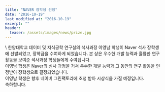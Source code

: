 ```yaml
---
title: "NAVER 장학생 선정"
date: "2016-10-19"
last_modified_at: "2016-10-19"
excerpt: ""
header:
  teaser: /assets/images/news/prize.jpg
---
```

\\
한양대학교 데이터 및 지식공학 연구실의 석사과정 이영남 학생이 Naver 석사 장학생에 선발되었고, 장학금을 수여하게 되었습니다. 본 상은 우수한 개발 능력과 훌륭한 연구 활동을 보여준 석사과정 학생들에게 수여됩니다.<br>이영남 학생은 Naver의 심사 과정을 거쳐 우수한 개발 능력과 그 동안의 연구 활동을 인정받아 장학생으로 결정되었습니다.<br>이영남 학생은 향후 네이버 그린팩토리에 초청 받아 시상식을 가질 예정입니다.<br>축하합니다.